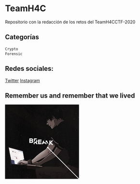# TeamH4C

Repositorio con la redacción de los retos del TeamH4CCTF-2020 

## Categorías

```
Crypto
Forensic
```

## Redes sociales:

[Twitter](https://twitter.com/developerjesus)
[Instagram](https://instagram.com/developerjesus)

## Remember us and remember that we lived

![VON](von.gif)
